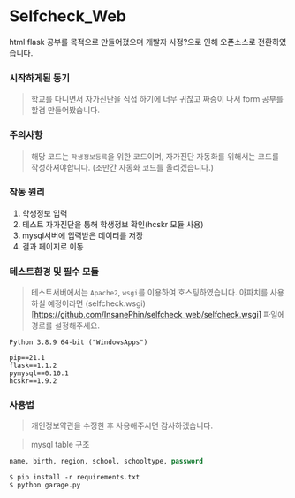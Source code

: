 # Selfcheck_Web

html flask 공부를 목적으로 만들어졌으며 개발자 사정?으로 인해 오픈소스로 전환하였습니다.

### 시작하게된 동기

> 학교를 다니면서 자가진단을 직접 하기에 너무 귀찮고 짜증이 나서 form 공부를 할겸 만들어봤습니다.

### 주의사항

> 해당 코드는 `학생정보등록`을 위한 코드이며, 자가진단 자동화를 위해서는 코드를 작성하셔야합니다. (조만간 자동화 코드를 올리겠습니다.)

### 작동 원리

1. 학생정보 입력
2. 테스트 자가진단을 통해 학생정보 확인(hcskr 모듈 사용)
3. mysql서버에 입력받은 데이터를 저장
4. 결과 페이지로 이동

### 테스트환경 및 필수 모듈

> 테스트서버에서는 `Apache2`, `wsgi`를 이용하여 호스팅하였습니다. 아파치를 사용하실 예정이라면 (selfcheck.wsgi)[https://github.com/InsanePhin/selfcheck_web/selfcheck.wsgi] 파일에 경로를 설정해주세요.

```
Python 3.8.9 64-bit ("WindowsApps")

pip==21.1
flask==1.1.2
pymysql==0.10.1
hcskr==1.9.2
```

### 사용법

> 개인정보약관을 수정한 후 사용해주시면 감사하겠습니다.

> mysql table 구조
```sql
name, birth, region, school, schooltype, password
```

```
$ pip install -r requirements.txt
$ python garage.py
```
